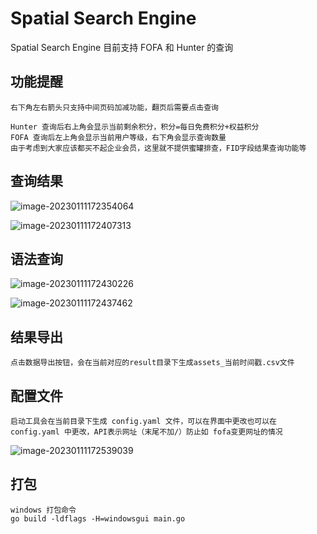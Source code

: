 # Spatial Search Engine

Spatial Search Engine 目前支持 FOFA 和 Hunter 的查询

## 功能提醒

```
右下角左右箭头只支持中间页码加减功能，翻页后需要点击查询

Hunter 查询后右上角会显示当前剩余积分，积分=每日免费积分+权益积分
FOFA 查询后左上角会显示当前用户等级，右下角会显示查询数量
由于考虑到大家应该都买不起企业会员，这里就不提供蜜罐排查，FID字段结果查询功能等
```

## 查询结果

![image-20230111172354064](https://qwtd-image.oss-cn-hangzhou.aliyuncs.com/img/image-20230111172354064.png)

![image-20230111172407313](https://qwtd-image.oss-cn-hangzhou.aliyuncs.com/img/image-20230111172407313.png)

## 语法查询

![image-20230111172430226](https://qwtd-image.oss-cn-hangzhou.aliyuncs.com/img/image-20230111172430226.png)

![image-20230111172437462](https://qwtd-image.oss-cn-hangzhou.aliyuncs.com/img/image-20230111172437462.png)

## 结果导出

```
点击数据导出按钮，会在当前对应的result目录下生成assets_当前时间戳.csv文件
```

## 配置文件

```
启动工具会在当前目录下生成 config.yaml 文件，可以在界面中更改也可以在 config.yaml 中更改，API表示网址（末尾不加/）防止如 fofa变更网址的情况
```

![image-20230111172539039](https://qwtd-image.oss-cn-hangzhou.aliyuncs.com/img/image-20230111172539039.png)

## 打包

```
windows 打包命令
go build -ldflags -H=windowsgui main.go 
```


